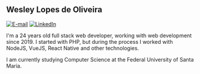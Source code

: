 ## Wesley Lopes de Oliveira

[![E-mail](https://img.shields.io/badge/x.wesleylopes%40gmail.com-E--mail-blue)](mailto:x.wesleylopes@gmail.com)
[![LinkedIn](https://img.shields.io/badge/%40wesleylopex-LinkedIn-blue)](https://linkedin.com/in/wesleylopex)

I'm a 24 years old full stack web developer, working with web development since 2019. I started with PHP, but during the process I worked with NodeJS, VueJS, React Native and other technologies.

I am currently studying Computer Science at the Federal University of Santa Maria.
